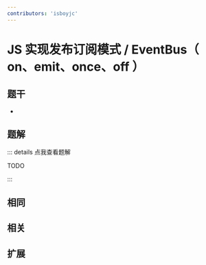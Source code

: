 ```yaml
---
contributors: 'isboyjc'
---
```


# JS 实现发布订阅模式 / EventBus（ on、emit、once、off ）


## 题干

- 



## 题解

::: details 点我查看题解

  TODO

:::



## 相同


## 相关


## 扩展

